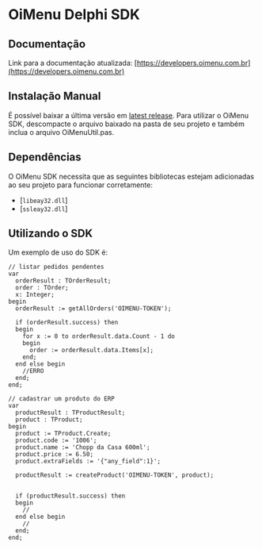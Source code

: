 # OiMenu Delphi SDK

## Documentação

Link para a documentação atualizada: [https://developers.oimenu.com.br](https://developers.oimenu.com.br)

## Instalação Manual

É possível baixar a última versão em [latest release](https://github.com/oimenu/oimenu-delphi/releases).
Para utilizar o OiMenu SDK, descompacte o arquivo baixado na pasta de seu projeto e também inclua o arquivo OiMenuUtil.pas.


## Dependências

O OiMenu SDK necessita que as seguintes bibliotecas estejam adicionadas ao seu projeto para funcionar corretamente:

- [`libeay32.dll`]
- [`ssleay32.dll`]

## Utilizando o SDK

Um exemplo de uso do SDK é:

```delphi
// listar pedidos pendentes
var
  orderResult : TOrderResult;
  order : TOrder;
  x: Integer;
begin
  orderResult := getAllOrders('OIMENU-TOKEN');

  if (orderResult.success) then
  begin
    for x := 0 to orderResult.data.Count - 1 do
    begin
      order := orderResult.data.Items[x];
    end;
  end else begin
    //ERRO
  end;
end;

// cadastrar um produto do ERP
var
  productResult : TProductResult;
  product : TProduct;
begin
  product := TProduct.Create;
  product.code := '1006';
  product.name := 'Chopp da Casa 600ml';
  product.price := 6.50;
  product.extraFields := '{"any_field":1}';

  productResult := createProduct('OIMENU-TOKEN', product);

  
  if (productResult.success) then
  begin
    //
  end else begin
    //
  end;
end;
```
